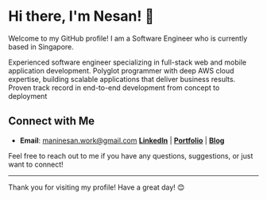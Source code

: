 # Hi there, I'm Nesan! 👋

Welcome to my GitHub profile! I am a Software Engineer who is currently based in Singapore.

Experienced software engineer specializing in full-stack web and mobile application development. Polyglot programmer with deep AWS cloud expertise, building scalable applications that deliver business results. Proven track record in end-to-end development from concept to deployment

## Connect with Me
- **Email**: [maninesan.work@gmail.com](mailto:maninesan.work@gmail.com)
**[LinkedIn](https://www.linkedin.com/in/linganesan/)** | **[Portfolio](https://nesan.dev)** | **[Blog](https://nesan.blog)**

Feel free to reach out to me if you have any questions, suggestions, or just want to connect!

---

Thank you for visiting my profile! Have a great day! 😊
